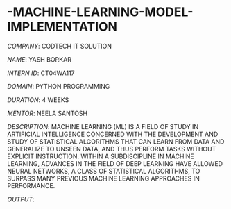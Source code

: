 # -MACHINE-LEARNING-MODEL-IMPLEMENTATION

*COMPANY*: CODTECH IT SOLUTION

*NAME*: YASH BORKAR

*INTERN ID*: CT04WA117

*DOMAIN*: PYTHON PROGRAMMING

*DURATION*: 4 WEEKS

*MENTOR*: NEELA SANTOSH

*DESCRIPTION*: MACHINE LEARNING (ML) IS A FIELD OF STUDY IN ARTIFICIAL INTELLIGENCE CONCERNED WITH THE DEVELOPMENT AND STUDY OF STATISTICAL ALGORITHMS THAT CAN LEARN FROM DATA AND 
               GENERALIZE TO UNSEEN DATA, AND THUS PERFORM TASKS WITHOUT EXPLICIT INSTRUCTION. WITHIN A SUBDISCIPLINE IN MACHINE LEARNING, ADVANCES IN THE FIELD OF DEEP LEARNING HAVE 
               ALLOWED NEURAL NETWORKS, A CLASS OF STATISTICAL ALGORITHMS, TO SURPASS MANY PREVIOUS MACHINE LEARNING APPROACHES IN PERFORMANCE.

*OUTPUT*: 


